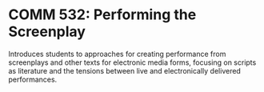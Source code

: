 # COMM 532: Performing the Screenplay

Introduces students to approaches for creating performance from screenplays and other texts for electronic media forms, focusing on scripts as literature and the tensions between live and electronically delivered performances.